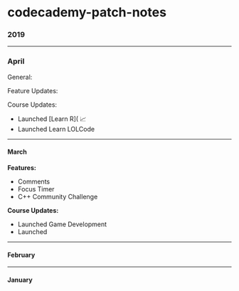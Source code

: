 # codecademy-patch-notes

### 2019 ###

---

### April ###

General:

Feature Updates:

Course Updates:

- Launched [Learn R]( 📈
- Launched Learn LOLCode 

---

#### March ####

**Features:**

- Comments 
- Focus Timer
- C++ Community Challenge

**Course Updates:**

- Launched Game Development
- Launched 

---

#### February ####

--- 

#### January ####


